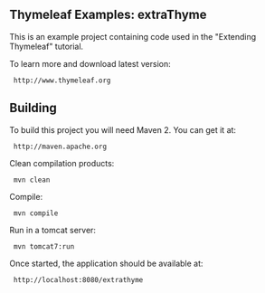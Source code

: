 
Thymeleaf Examples: extraThyme
------------------------------
 
 This is an example project containing code used in the "Extending Thymeleaf" tutorial.
 
 To learn more and download latest version:
 
     http://www.thymeleaf.org


Building
--------
 
 To build this project you will need Maven 2. You can get it at:
 
     http://maven.apache.org

 Clean compilation products:
 
     mvn clean
     
 Compile:
 
     mvn compile
     
 Run in a tomcat server:
 
     mvn tomcat7:run

 Once started, the application should be available at:
 
     http://localhost:8080/extrathyme


 
